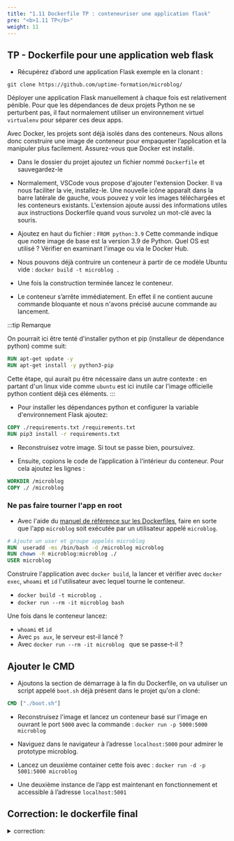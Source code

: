 ```yaml
---
title: "1.11 Dockerfile TP : conteneuriser une application flask"
pre: "<b>1.11 TP</b>"
weight: 11
---
```


## TP - Dockerfile pour une application web flask

- Récupérez d’abord une application Flask exemple en la clonant :

```shell
git clone https://github.com/uptime-formation/microblog/
```

Déployer une application Flask manuellement à chaque fois est relativement pénible. Pour que les dépendances de deux projets Python ne se perturbent pas, il faut normalement utiliser un environnement virtuel `virtualenv` pour séparer ces deux apps.

Avec Docker, les projets sont déjà isolés dans des conteneurs. Nous allons donc construire une image de conteneur pour empaqueter l’application et la manipuler plus facilement. Assurez-vous que Docker est installé.


- Dans le dossier du projet ajoutez un fichier nommé `Dockerfile` et sauvegardez-le

- Normalement, VSCode vous propose d'ajouter l'extension Docker. Il va nous faciliter la vie, installez-le. Une nouvelle icône apparaît dans la barre latérale de gauche, vous pouvez y voir les images téléchargées et les conteneurs existants. L'extension ajoute aussi des informations utiles aux instructions Dockerfile quand vous survolez un mot-clé avec la souris.

- Ajoutez en haut du fichier : `FROM python:3.9` Cette commande indique que notre image de base est la version 3.9 de Python. Quel OS est utilisé ? Vérifier en examinant l'image ou via le Docker Hub.

- Nous pouvons déjà contruire un conteneur à partir de ce modèle Ubuntu vide :
  `docker build -t microblog .`

- Une fois la construction terminée lancez le conteneur.
- Le conteneur s’arrête immédiatement. En effet il ne contient aucune commande bloquante et nous n'avons précisé aucune commande au lancement.

:::tip Remarque

On pourrait ici être tenté d'installer python et pip (installeur de dépendance python) comme suit:

```Dockerfile
RUN apt-get update -y
RUN apt-get install -y python3-pip
``` 
Cette étape, qui aurait pu être nécessaire dans un autre contexte : en partant d'un linux vide comme `ubuntu` est ici inutile car l'image officielle python contient déjà ces éléments.
:::


- Pour installer les dépendances python et configurer la variable d'environnement Flask ajoutez:

```Dockerfile
COPY ./requirements.txt /requirements.txt
RUN pip3 install -r requirements.txt
```

- Reconstruisez votre image. Si tout se passe bien, poursuivez.

- Ensuite, copions le code de l’application à l’intérieur du conteneur. Pour cela ajoutez les lignes :

```Dockerfile
WORKDIR /microblog
COPY ./ /microblog
```

### Ne pas faire tourner l'app en root

- Avec l'aide du [manuel de référence sur les Dockerfiles](https://docs.docker.com/engine/reference/builder/), faire en sorte que l'app `microblog` soit exécutée par un utilisateur appelé `microblog`.

```Dockerfile
# Ajoute un user et groupe appelés microblog
RUN  useradd -ms /bin/bash -d /microblog microblog
RUN chown -R microblog:microblog ./
USER microblog
```


Construire l'application avec `docker build`, la lancer et vérifier avec `docker exec`, `whoami` et `id` l'utilisateur avec lequel tourne le conteneur.

- `docker build -t microblog .`
- `docker run --rm -it microblog bash`

Une fois dans le conteneur lancez:

- `whoami` et `id`
- Avec `ps aux`, le serveur est-il lancé ? 
- Avec `docker run --rm -it microblog ` que se passe-t-il ?


## Ajouter le CMD

- Ajoutons la section de démarrage à la fin du Dockerfile, on va utuliser un script appelé `boot.sh` déjà présent dans le projet qu'on a cloné:

```Dockerfile
CMD ["./boot.sh"]
```

- Reconstruisez l'image et lancez un conteneur basé sur l'image en ouvrant le port `5000` avec la commande : `docker run -p 5000:5000 microblog`

- Naviguez dans le navigateur à l’adresse `localhost:5000` pour admirer le prototype microblog.

- Lancez un deuxième container cette fois avec : `docker run -d -p 5001:5000 microblog`

- Une deuxième instance de l’app est maintenant en fonctionnement et accessible à l’adresse `localhost:5001`

## Correction: le dockerfile final

<details><summary>correction:</summary>
<p>

```dockerfile
FROM python:3.9
RUN apt-get update -y
RUN apt-get install -y python3-pip
COPY ./requirements.txt /requirements.txt
RUN pip3 install -r requirements.txt
WORKDIR /microblog
COPY ./ /microblog
# Ajoute un user et groupe appelés microblog
RUN  useradd -ms /bin/bash -d /microblog microblog 
RUN chown -R microblog:microblog ./
USER microblog
CMD ["./boot.sh"]
```

</p>
</details>

